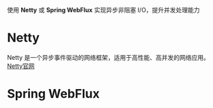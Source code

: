 使用 **Netty** 或 **Spring WebFlux** 实现异步非阻塞 I/O，提升并发处理能力
# Netty
Netty 是一个异步事件驱动的网络框架，适用于高性能、高并发的网络应用。
[Netty官网](https://netty.io/)

# Spring WebFlux